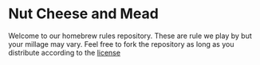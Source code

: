 # Nut Cheese and Mead

Welcome to our homebrew rules repository. These are rule we play by but your millage may vary. Feel free to fork the repository as long as you distribute according to the [license](./LICENSE.md)